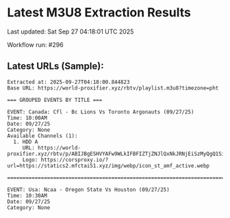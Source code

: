 # Latest M3U8 Extraction Results

Last updated: Sat Sep 27 04:18:01 UTC 2025

Workflow run: #296

## Latest URLs (Sample):
```
Extracted at: 2025-09-27T04:18:00.844823
Base URL: https://world-proxifier.xyz/rbtv/playlist.m3u8?timezone=pht

=== GROUPED EVENTS BY TITLE ===

EVENT: Canada: Cfl - Bc Lions Vs Toronto Argonauts (09/27/25)
Time: 10:00AM
Date: 09/27/25
Category: None
Available Channels (1):
  1. HDD A
     URL: https://world-proxifier.xyz/rbtv/p/ABIJBgESHVYAFw9WLkIFBFIZTjZNJlQxNkJRNjEiSzMyQgQ1SiJLRDQnMFYuQioeLAcqFhoKFBIRACoXFwUSKRo=/index.m3u8
     Logo: https://corsproxy.io/?url=https://statics2.mfctai51.xyz/img/webp/icon_st_amf_active.webp

================================================================================

EVENT: Usa: Ncaa - Oregon State Vs Houston (09/27/25)
Time: 10:30AM
Date: 09/27/25
Category: None
```
